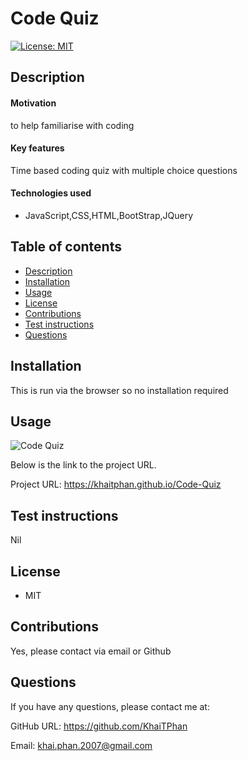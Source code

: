 # Code Quiz

[![License: MIT](https://img.shields.io/badge/License-MIT-yellow.svg)](https://opensource.org/licenses/MIT)

## Description

#### Motivation

to help familiarise with coding

#### Key features

Time based coding quiz with multiple choice questions

#### Technologies used

* JavaScript,CSS,HTML,BootStrap,JQuery

## Table of contents

<!--ts-->
* [Description](#Description)
* [Installation](#Installation)
* [Usage](#Usage)
* [License](#License)
* [Contributions](#Contributions)
* [Test instructions](#Test-instructions)
* [Questions](#Questions)
<!--te-->

## Installation

This is run via the browser so no installation required

## Usage

![Code Quiz](./images/codequiz.PNG)

Below is the link to the project URL.

Project URL: https://khaitphan.github.io/Code-Quiz

## Test instructions

Nil

## License

* MIT

## Contributions

Yes, please contact via email or Github

## Questions

If you have any questions, please contact me at:

GitHub URL: https://github.com/KhaiTPhan

Email: khai.phan.2007@gmail.com